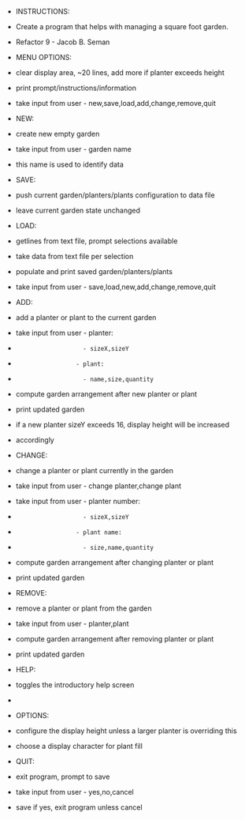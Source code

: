 
 *  INSTRUCTIONS:
 * Create a program that helps with managing a square foot garden.
 
 * Refactor 9 - Jacob B. Seman

 *  MENU OPTIONS:
 * clear display area, ~20 lines, add more if planter exceeds height
 * print prompt/instructions/information
 * take input from user - new,save,load,add,change,remove,quit
 
 *  NEW:
 * create new empty garden
 * take input from user - garden name
 * this name is used to identify data
 
 *  SAVE:
 * push current garden/planters/plants configuration to data file
 * leave current garden state unchanged
 
 *  LOAD:
 * getlines from text file, prompt selections available
 * take data from text file per selection
 * populate and print saved garden/planters/plants
 * take input from user - save,load,new,add,change,remove,quit
 
 *  ADD:
 * add a planter or plant to the current garden
 * take input from user - planter:
 *                        - sizeX,sizeY
 *                      - plant:
 *                        - name,size,quantity
 * compute garden arrangement after new planter or plant
 * print updated garden
 * if a new planter sizeY exceeds 16, display height will be increased
 * accordingly
 
 *  CHANGE:
 * change a planter or plant currently in the garden
 * take input from user - change planter,change plant
 * take input from user - planter number:
 *                        - sizeX,sizeY
 *                      - plant name:
 *                        - size,name,quantity
 * compute garden arrangement after changing planter or plant
 * print updated garden
 
 *  REMOVE:
 * remove a planter or plant from the garden
 * take input from user - planter,plant
 * compute garden arrangement after removing planter or plant
 * print updated garden
 
 *  HELP:
 * toggles the introductory help screen
 * 
 *  OPTIONS:
 * configure the display height unless a larger planter is overriding this
 * choose a display character for plant fill
 
 *  QUIT:
 * exit program, prompt to save
 * take input from user - yes,no,cancel
 * save if yes, exit program unless cancel
